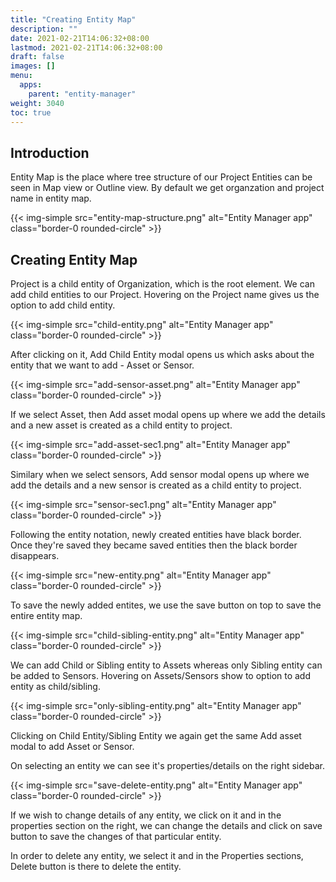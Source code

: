 ```yaml
---
title: "Creating Entity Map"
description: ""
date: 2021-02-21T14:06:32+08:00
lastmod: 2021-02-21T14:06:32+08:00
draft: false
images: []
menu:
  apps:
    parent: "entity-manager"
weight: 3040
toc: true
---
```


## Introduction

Entity Map is the place where tree structure of our Project Entities can be seen in Map view or Outline view. By default we get organzation and project name in entity map. 

{{< img-simple src="entity-map-structure.png" alt="Entity Manager app" class="border-0 rounded-circle" >}}

## Creating Entity Map

Project is a child entity of Organization, which is the root element. We can add child entities to our Project. Hovering on the Project name gives us the option to add child entity. 

{{< img-simple src="child-entity.png" alt="Entity Manager app" class="border-0 rounded-circle" >}}

After clicking on it, Add Child Entity modal opens us which asks about the entity that we want to add - Asset or Sensor.

{{< img-simple src="add-sensor-asset.png" alt="Entity Manager app" class="border-0 rounded-circle" >}}

If we select Asset, then Add asset modal opens up where we add the details and a new asset is created as a child entity to project.

{{< img-simple src="add-asset-sec1.png" alt="Entity Manager app" class="border-0 rounded-circle" >}}

Similary when we select sensors, Add sensor modal opens up where we add the details and a new sensor is created as a child entity to project.

{{< img-simple src="sensor-sec1.png" alt="Entity Manager app" class="border-0 rounded-circle" >}}

Following the entity notation, newly created entities have black border. Once they're saved they became saved entities then the black border disappears.

{{< img-simple src="new-entity.png" alt="Entity Manager app" class="border-0 rounded-circle" >}}

To save the newly added entites, we use the save button on top to save the entire entity map. 

{{< img-simple src="child-sibling-entity.png" alt="Entity Manager app" class="border-0 rounded-circle" >}}

We can add Child or Sibling entity to Assets whereas only Sibling entity can be added to Sensors. Hovering on Assets/Sensors show to option to add entity as child/sibling.

{{< img-simple src="only-sibling-entity.png" alt="Entity Manager app" class="border-0 rounded-circle" >}}

Clicking on Child Entity/Sibling Entity we again get the same Add asset modal to add Asset or Sensor.

On selecting an entity we can see it's properties/details on the right sidebar.

{{< img-simple src="save-delete-entity.png" alt="Entity Manager app" class="border-0 rounded-circle" >}}

If we wish to change details of any entity, we click on it and in the properties section on the right, we can change the details and click on save button to save the changes of that particular entity. 

In order to delete any entity, we select it and in the Properties sections, Delete button is there to delete the entity.